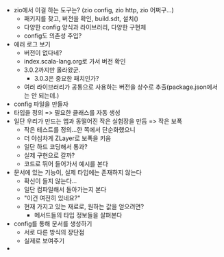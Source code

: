 - zio에서 이걸 하는 도구는? (zio config, zio http, zio 어쩌구...)
	- 패키지를 찾고, 버전을 확인, build.sdt, 설치()
	- 다양한 config 양식과 라이브러리, 다양한 구현체
	- config도 의존성 주입?
- 에러 로그 보기
	- 버전이 없다네?
	- index.scala-lang.org로 가서 버전 확인
	- 3.0.2까지만 올라왔군.
		- 3.0.3은 중요한 패치인가?
	- 여러 라이브러리가 공통으로 사용하는 버전을 상수로 추출(package.json에서는 안 되는데.)
- config 파일을 만들자
- 타입을 정의 => 필요한 클래스를 자동 생성
- 일단 우리가 만드는 앱과 동떨어진 작은 실험장을 만듬 => 작은 보폭
	- 작은 테스트를 정의...한 쪽에서 단순화했으니
	- 더 야심차게 ZLayer로 보폭을 키움
	- 일단 하드 코딩해서 통과?
	- 실제 구현으로 갈까?
	- 코드로 뛰어 들어가서 예시를 본다
- 문서에 있는 기능이, 실제 타입에는 존재하지 않는다
	- 확신이 들지 않는다...
	- 일단 컴파일해서 돌아가는지 본다
	- "이건 여전히 있네요?"
	- 현재 가지고 있는 재료로, 원하는 값을 얻으려면?
		- 메서드들의 타입 정보들을 살펴본다
- config를 통해 문서를 생성하기
	- 서로 다른 방식의 장단점
	- 실제로 보여주기
-